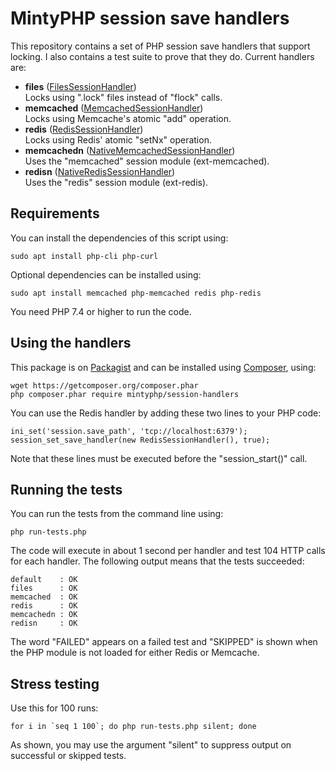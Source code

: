# MintyPHP session save handlers

This repository contains a set of PHP session save handlers that support locking. I also contains a test suite to prove that they do. Current handlers are:

- **files** ([FilesSessionHandler](src/FilesSessionHandler.php))  
  Locks using ".lock" files instead of "flock" calls.
- **memcached** ([MemcachedSessionHandler](src/MemcachedSessionHandler.php))  
  Locks using Memcache's atomic "add" operation.
- **redis** ([RedisSessionHandler](src/RedisSessionHandler.php))  
  Locks using Redis' atomic "setNx" operation.
- **memcachedn** ([NativeMemcachedSessionHandler](src/NativeMemcachedSessionHandler.php))  
  Uses the "memcached" session module (ext-memcached).
- **redisn** ([NativeRedisSessionHandler](src/NativeRedisSessionHandler.php))  
  Uses the "redis" session module (ext-redis).

## Requirements

You can install the dependencies of this script using:

    sudo apt install php-cli php-curl

Optional dependencies can be installed using:

    sudo apt install memcached php-memcached redis php-redis

You need PHP 7.4 or higher to run the code.

## Using the handlers

This package is on [Packagist](https://packagist.org/packages/mintyphp/session-handlers) and can be installed using [Composer](https://getcomposer.org/download/), using:

    wget https://getcomposer.org/composer.phar
    php composer.phar require mintyphp/session-handlers

You can use the Redis handler by adding these two lines to your PHP code:

    ini_set('session.save_path', 'tcp://localhost:6379');
    session_set_save_handler(new RedisSessionHandler(), true);

Note that these lines must be executed before the "session_start()" call.

## Running the tests

You can run the tests from the command line using:

    php run-tests.php

The code will execute in about 1 second per handler and test 104 HTTP calls for each handler. The following output means that the tests succeeded:

    default    : OK
    files      : OK
    memcached  : OK
    redis      : OK
    memcachedn : OK
    redisn     : OK

The word "FAILED" appears on a failed test and "SKIPPED" is shown when the PHP module is not loaded for either Redis or Memcache.

## Stress testing

Use this for 100 runs:

    for i in `seq 1 100`; do php run-tests.php silent; done

As shown, you may use the argument "silent" to suppress output on successful or skipped tests.
